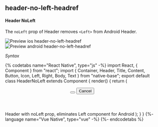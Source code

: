 ## header-no-left-headref
#### Header NoLeft

The <code>noLeft</code> prop of Header removes `<Left>` from Android Header.

![Preview ios header-no-left-headref](https://raw.githubusercontent.com/GeekyAnts/NativeBase-KitchenSink/v2.6.1/screenshots/ios/header-with-title.png)
![Preview android header-no-left-headref](https://raw.githubusercontent.com/GeekyAnts/NativeBase-KitchenSink/v2.6.1/screenshots/android/header-noleft.png)

*Syntax*

{% codetabs name="React Native", type="js" -%}
import React, { Component } from "react";
import { Container, Header, Title, Content, Button, Icon, Left, Right, Body, Text } from "native-base";
export default class HeaderNoLeft extends Component {
  render() {
    return (
      <Container>
        <Header noLeft>
          <Left>
            <Button transparent>
              <Icon name="arrow-back" />
            </Button>
          </Left>
          <Body>
            <Title>Header</Title>
          </Body>
          <Right>
            <Button transparent>
              <Text>Cancel</Text>
            </Button>
          </Right>
        </Header>
        <Content padder>
          <Text>
            Header with noLeft prop, eliminates Left component for Android
          </Text>
        </Content>
      </Container>
    );
  }
}
{%- language name="Vue Native", type="vue" -%}
<template>
  <nb-container>
    <nb-header noLeft>
      <nb-left>
        <nb-button transparent>
          <nb-icon name="arrow-back" />
        </nb-button>
      </nb-left>
      <nb-body>
        <nb-title>Header</nb-title>
      </nb-body>
      <nb-right>
        <nb-button transparent>
          <nb-text>Cancel</nb-text>
        </nb-button>
      </nb-right>
    </nb-header>
    <nb-content padder>
      <nb-text>Header with noLeft prop, eliminates Left component for Android</nb-text>
    </nb-content>
  </nb-container>
</template>
{%- endcodetabs %}
 <p>
    <div id="" class="mobileDevice" style="background: url(&quot;https://docs-v2.nativebase.io/docs/assets/iosphone.png&quot;) no-repeat; padding: 63px 20px 100px 15px; width: 292px; height: 600px;margin:0 auto;float:none;">
        <img src="https://raw.githubusercontent.com/GeekyAnts/NativeBase-KitchenSink/v2.6.1/screenshots/ios/header-with-title.png" alt="" style="display:block !important" />
    </div>
</p>
<br />